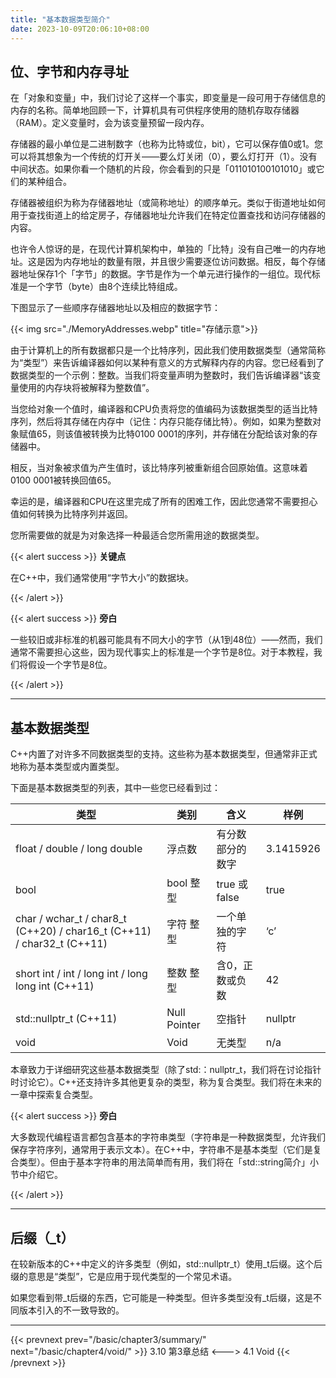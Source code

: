 ```yaml
---
title: "基本数据类型简介"
date: 2023-10-09T20:06:10+08:00
---
```


## 位、字节和内存寻址

在「对象和变量」中，我们讨论了这样一个事实，即变量是一段可用于存储信息的内存的名称。简单地回顾一下，计算机具有可供程序使用的随机存取存储器（RAM）。定义变量时，会为该变量预留一段内存。

存储器的最小单位是二进制数字（也称为比特或位，bit），它可以保存值0或1。您可以将其想象为一个传统的灯开关——要么灯关闭（0），要么灯打开（1）。没有中间状态。如果你看一个随机的片段，你会看到的只是「011010100101010」或它们的某种组合。

存储器被组织为称为存储器地址（或简称地址）的顺序单元。类似于街道地址如何用于查找街道上的给定房子，存储器地址允许我们在特定位置查找和访问存储器的内容。

也许令人惊讶的是，在现代计算机架构中，单独的「比特」没有自己唯一的内存地址。这是因为内存地址的数量有限，并且很少需要逐位访问数据。相反，每个存储器地址保存1个「字节」的数据。字节是作为一个单元进行操作的一组位。现代标准是一个字节（byte）由8个连续比特组成。

下图显示了一些顺序存储器地址以及相应的数据字节：

{{< img src="./MemoryAddresses.webp" title="存储示意">}}

由于计算机上的所有数据都只是一个比特序列，因此我们使用数据类型（通常简称为“类型”）来告诉编译器如何以某种有意义的方式解释内存的内容。您已经看到了数据类型的一个示例：整数。当我们将变量声明为整数时，我们告诉编译器“该变量使用的内存块将被解释为整数值”。

当您给对象一个值时，编译器和CPU负责将您的值编码为该数据类型的适当比特序列，然后将其存储在内存中（记住：内存只能存储比特）。例如，如果为整数对象赋值65，则该值被转换为比特0100 0001的序列，并存储在分配给该对象的存储器中。

相反，当对象被求值为产生值时，该比特序列被重新组合回原始值。这意味着0100 0001被转换回值65。

幸运的是，编译器和CPU在这里完成了所有的困难工作，因此您通常不需要担心值如何转换为比特序列并返回。

您所需要做的就是为对象选择一种最适合您所需用途的数据类型。

{{< alert success >}}
**关键点**

在C++中，我们通常使用“字节大小”的数据块。

{{< /alert >}}

{{< alert success >}}
**旁白**

一些较旧或非标准的机器可能具有不同大小的字节（从1到48位）——然而，我们通常不需要担心这些，因为现代事实上的标准是一个字节是8位。对于本教程，我们将假设一个字节是8位。

{{< /alert >}}

***
## 基本数据类型

C++内置了对许多不同数据类型的支持。这些称为基本数据类型，但通常非正式地称为基本类型或内置类型。

下面是基本数据类型的列表，其中一些您已经看到过：

|  类型 |  类别  |  含义 |  样例 |
|  ----  | ----  | ----  | ----  |
| float  /  double  /  long double | 浮点数 | 有分数部分的数字 | 3.1415926 |
| bool | bool 整型 | true 或 false | true |
| char  /  wchar_t  /  char8_t (C++20)  /   char16_t (C++11)   /  char32_t (C++11) | 字符 整型 | 一个单独的字符 | ‘c’ |
| short int /  int  /  long int  /  long long int (C++11) | 整数 整型 | 含0，正数或负数 | 42 |
| std::nullptr_t (C++11) | Null Pointer | 空指针 | nullptr |
| void | Void | 无类型 | n/a |

本章致力于详细研究这些基本数据类型（除了std:：nullptr_t，我们将在讨论指针时讨论它）。C++还支持许多其他更复杂的类型，称为复合类型。我们将在未来的一章中探索复合类型。


{{< alert success >}}
**旁白**

大多数现代编程语言都包含基本的字符串类型（字符串是一种数据类型，允许我们保存字符序列，通常用于表示文本）。在C++中，字符串不是基本类型（它们是复合类型）。但由于基本字符串的用法简单而有用，我们将在「std::string简介」小节中介绍它。

{{< /alert >}}

***
## 后缀（_t）

在较新版本的C++中定义的许多类型（例如，std::nullptr_t）使用_t后缀。这个后缀的意思是“类型”，它是应用于现代类型的一个常见术语。

如果您看到带_t后缀的东西，它可能是一种类型。但许多类型没有_t后缀，这是不同版本引入的不一致导致的。

***

{{< prevnext prev="/basic/chapter3/summary/" next="/basic/chapter4/void/" >}}
3.10 第3章总结
<--->
4.1 Void
{{< /prevnext >}}

